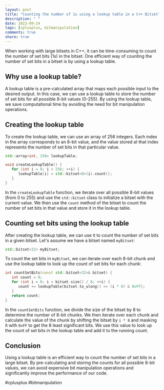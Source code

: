 ```yaml
---
layout: post
title: "Counting the number of 1s using a lookup table in a C++ Bitset"
description: " "
date: 2023-09-24
tags: [cplusplus, bitmanipulation]
comments: true
share: true
---
```


When working with large bitsets in C++, it can be time-consuming to count the number of set bits (1s) in the bitset. One efficient way of counting the number of set bits in a bitset is by using a lookup table.

## Why use a lookup table?

A lookup table is a pre-calculated array that maps each possible input to the desired output. In this case, we can use a lookup table to store the number of set bits for all possible 8-bit values (0-255). By using the lookup table, we save computational time by avoiding the need for bit manipulation operations.

## Creating the lookup table

To create the lookup table, we can use an array of 256 integers. Each index in the array corresponds to an 8-bit value, and the value stored at that index represents the number of set bits in that particular value.

```cpp
std::array<int, 256> lookupTable;

void createLookupTable() {
   for (int i = 0; i < 256; ++i) {
      lookupTable[i] = std::bitset<8>(i).count();
   }
}
```

In the `createLookupTable` function, we iterate over all possible 8-bit values (from 0 to 255) and use the `std::bitset` class to initialize a bitset with the current value. We then use the `count` method of the bitset to count the number of set bits in that value and store it in the lookup table.

## Counting set bits using the lookup table

After creating the lookup table, we can use it to count the number of set bits in a given bitset. Let's assume we have a bitset named `myBitset`:

```cpp
std::bitset<32> myBitset;
```

To count the set bits in `myBitset`, we can iterate over each 8-bit chunk and use the lookup table to look up the count of set bits for each chunk:

```cpp
int countSetBits(const std::bitset<32>& bitset) {
   int count = 0;
   for (int i = 0; i < bitset.size() / 8; ++i) {
      count += lookupTable[bitset.to_ulong() >> (i * 8) & 0xFF];
   }
   return count;
}
```

In the `countSetBits` function, we divide the size of the bitset by 8 to determine the number of 8-bit chunks. We then iterate over each chunk and calculate the value of the chunk by shifting the bitset by `i * 8` and masking it with `0xFF` to get the 8 least significant bits. We use this value to look up the count of set bits in the lookup table and add it to the running count.

## Conclusion

Using a lookup table is an efficient way to count the number of set bits in a large bitset. By pre-calculating and storing the counts for all possible 8-bit values, we can avoid expensive bit manipulation operations and significantly improve the performance of our code.

#cplusplus #bitmanipulation